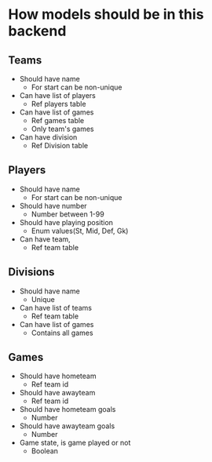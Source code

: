 # How models should be in this backend

## Teams

- Should have name
    - For start can be non-unique
- Can have list of players
    - Ref players table
- Can have list of games
    - Ref games table
    - Only team's games
- Can have division
    - Ref Division table

## Players

- Should have name
    - For start can be non-unique
- Should have number
    - Number between 1-99
- Should have playing position
    - Enum values(St, Mid, Def, Gk)
- Can have team,
    - Ref team table


## Divisions

- Should have name
    - Unique
- Can have list of teams
    - Ref team table
- Can have list of games
    - Contains all games


## Games

- Should have hometeam
    - Ref team id
- Should have awayteam
    - Ref team id
- Should have hometeam goals
    - Number
- Should have awayteam goals
    - Number
- Game state, is game played or not
    - Boolean
